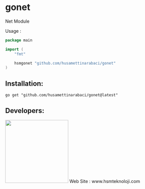 # gonet

Net Module

Usage :

```go
package main

import (
	"fmt"

	hsmgonet "github.com/husamettinarabaci/gonet"
)
```

## Installation:

```shell
go get "github.com/husamettinarabaci/gonet@latest"
```

## Developers:
<img src="https://github.com/husamettinarabaci/husamettinarabaci/blob/main/hsmtek-logo.png?raw=true" width="200"/>
Web Site        : www.hsmteknoloji.com <br />